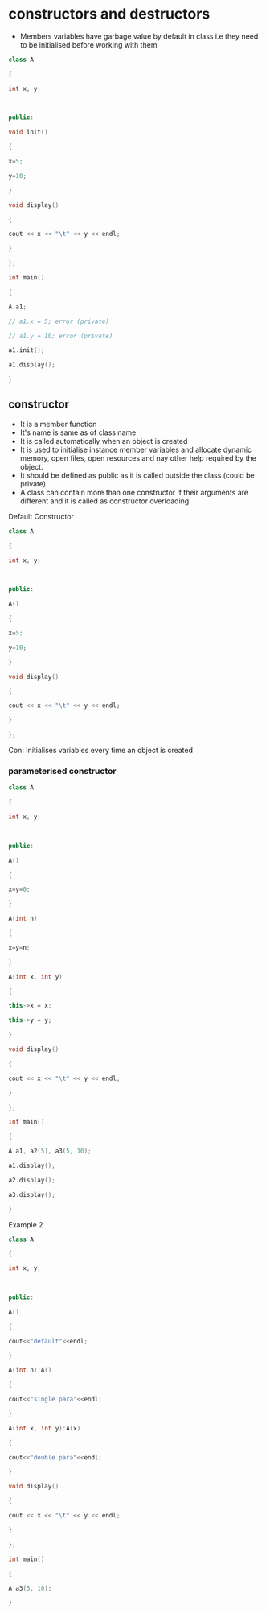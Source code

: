# constructors and destructors

- Members variables have garbage value by default in class i.e they need to be initialised before working with them

```cpp
class A

{

int x, y;

  

public:

void init()

{

x=5;

y=10;

}

void display()

{

cout << x << "\t" << y << endl;

}

};

int main()

{

A a1;

// a1.x = 5; error (private)

// a1.y = 10; error (private)

a1.init();

a1.display();

}
```

## constructor
- It is a member function
- It's name is same as of class name
- It is called automatically when an object is created 
- It is used to initialise instance member variables and allocate dynamic memory, open files, open resources and nay other help required by the object.
- It should be defined as public as it is called outside the class (could be private)
- A class can contain more than one constructor if their arguments are different and it is called as constructor overloading

Default Constructor
```cpp
class A

{

int x, y;

  

public:

A()

{

x=5;

y=10;

}

void display()

{

cout << x << "\t" << y << endl;

}

};
```
Con: Initialises variables every time an object is created
### parameterised constructor

```cpp
class A

{

int x, y;

  

public:

A()

{

x=y=0;

}

A(int n)

{

x=y=n;

}

A(int x, int y)

{

this->x = x;

this->y = y;

}

void display()

{

cout << x << "\t" << y << endl;

}

};

int main()

{

A a1, a2(5), a3(5, 10);

a1.display();

a2.display();

a3.display();

}
```

Example 2
```cpp
class A

{

int x, y;

  

public:

A()

{

cout<<"default"<<endl;

}

A(int n):A()

{

cout<<"single para"<<endl;

}

A(int x, int y):A(x)

{

cout<<"double para"<<endl;

}

void display()

{

cout << x << "\t" << y << endl;

}

};

int main()

{

A a3(5, 10);

}
```